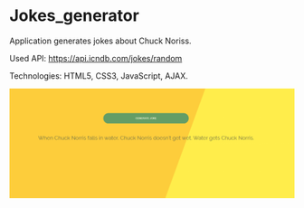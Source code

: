 # Jokes_generator

Application generates jokes about Chuck Noriss.

Used API: https://api.icndb.com/jokes/random

Technologies: HTML5, CSS3, JavaScript, AJAX.

![](jokes.gif)
